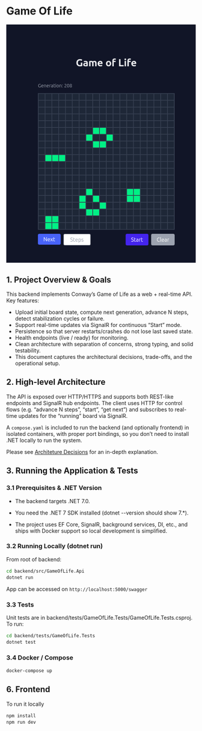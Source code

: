 # Game Of Life

![Game](Game.png)

## 1. Project Overview & Goals

This backend implements Conway’s Game of Life as a web + real-time API. Key features:

- Upload initial board state, compute next generation, advance N steps, detect stabilization cycles or failure.
- Support real-time updates via SignalR for continuous “Start” mode.
- Persistence so that server restarts/crashes do not lose last saved state.
- Health endpoints (live / ready) for monitoring.
- Clean architecture with separation of concerns, strong typing, and solid testability.
- This document captures the architectural decisions, trade-offs, and the operational setup.

## 2. High-level Architecture

The API is exposed over HTTP/HTTPS and supports both REST-like endpoints and SignalR hub endpoints. The client uses HTTP for control flows (e.g. “advance N steps”, “start”, “get next”) and subscribes to real-time updates for the “running” board via SignalR.

A ```compose.yaml``` is included to run the backend (and optionally frontend) in isolated containers, with proper port bindings, so you don’t need to install .NET locally to run the system.

Please see [Architeture Decisions](./backend/Architecture.md) for an in-depth explanation.

## 3. Running the Application & Tests

### 3.1 Prerequisites & .NET Version

- The backend targets .NET 7.0.

- You need the .NET 7 SDK installed (dotnet --version should show 7.*).

- The project uses EF Core, SignalR, background services, DI, etc., and ships with Docker support so local development is simplified.

### 3.2 Running Locally (dotnet run)

From root of backend:

```bash
cd backend/src/GameOfLife.Api
dotnet run
```
App can be accessed on ```http://localhost:5000/swagger```

### 3.3 Tests

Unit tests are in backend/tests/GameOfLife.Tests/GameOfLife.Tests.csproj. To run:

```bash
cd backend/tests/GameOfLife.Tests
dotnet test
```

### 3.4 Docker / Compose

```bash
docker-compose up
```

## 6. Frontend

To run it locally

```bash
npm install
npm run dev
```

